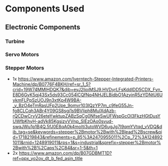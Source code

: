 # Components Used

## Electronic Components
### Turbine
### Servo Motors
### Stepper Motors
- 1x https://www.amazon.com/Iverntech-Stepper-Integrated-Printers-Machine/dp/B0776F4BKH/ref=sr_1_5?crid=19W74MMIHDQK7&dib=eyJ2IjoiMSJ9.HVDyrLFsKddlDD5CDX_Fyn_E8D6GyK5qj43Sx5ds93Cc054lCQfNq4NHJELBidbO1AzyinR5zYDNtU6UykmFLPpSzUOJ9n3xtKp4W9BA-_y_BzO4eTmRasUFp2Upe_9omvr103IQzYP7m_c9feG55Jn-fg8CLCqh3ABr4Y09GS8sgj1s9BVIjph8MuIXdAzb-rQCDwCryV26eteYwktupZABzSqCg0NfseSwUFWspGcOI3FkzHGtDusYUWfbKhyH-adVk85KgsizvVVnp_SlEzOAo0svud-swqJWu1p1B4Q.5fJ0E8qA0k4moIti3utoWVD6ugJg7I9qmYVtqd_vVDQ&dib_tag=se&keywords=stepper%2Bmotor%2Bwith%2Blead%2Bscrew&qid=1718219843&refinements=p_85%3A2470955011%2Cp_72%3A1248921011&rnid=1248919011&rps=1&s=industrial&sprefix=stepper%2Bmotor%2Bwith%2B%2Caps%2C84&sr=1-5&th=1
- 2x https://www.amazon.com/dp/B07GDBMT1D?ref=ppx_yo2ov_dt_b_fed_asin_title
